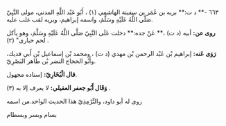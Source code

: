 ٦٦٣ -** د ت:** بريه بن عُمَر بن سفينة الهاشمي (١) ، أَبُو عَبْد اللَّهِ المدني، مولى النَّبِيّ صَلَّى اللَّهُ عَلَيْهِ وسَلَّمَ، واسمه إبراهيم، وبريه لقب غلب عليه.

**روى عن:** أبيه (د ت) ،** عَنْ جده:** دخلت عَلَى النَّبِيّ صَلَّى اللَّهُ عَلَيْهِ وسَلَّمَ، وهو يأكل لحم حبارى" (٢) .

**رَوَى عَنه:** إبراهيم بْن عَبْد الرحمن بْن مهدي (د ت) ، ومحمد بْن إسماعيل بْن أَبي فديك، وأَبُو الحجاج النضر بْن طاهر البَصْرِيّ.

**قال الْبُخَارِيّ:** إسناده مجهول.

**وَقَال أَبُو جعفر العقيلي:** لا يعرف إلا به (٣) .

روى له أبو داود، والتِّرْمِذِيّ هذا الحديث الواحد.من اسمه

بسام وبسر وبسطام
